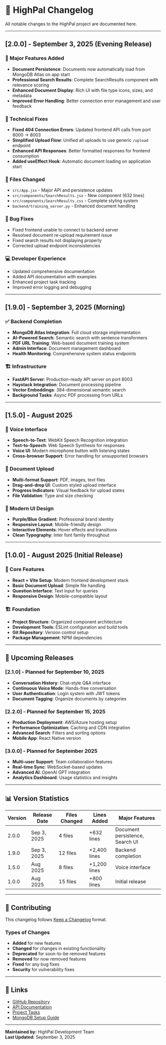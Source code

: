 # 📝 HighPal Changelog

All notable changes to the HighPal project are documented here.

---

## [2.0.0] - September 3, 2025 (Evening Release)

### 🎉 Major Features Added
- **Document Persistence**: Documents now automatically load from MongoDB Atlas on app start
- **Professional Search Results**: Complete SearchResults component with relevance scoring
- **Enhanced Document Display**: Rich UI with file type icons, sizes, and metadata
- **Improved Error Handling**: Better connection error management and user feedback

### 🔧 Technical Fixes  
- **Fixed 404 Connection Errors**: Updated frontend API calls from port 8000 → 8003
- **Simplified Upload Flow**: Unified all uploads to use generic `/upload` endpoint
- **Enhanced API Responses**: Better formatted responses for frontend consumption
- **Added useEffect Hook**: Automatic document loading on application start

### 📁 Files Changed
- `src/App.jsx` - Major API and persistence updates
- `src/components/SearchResults.jsx` - New component (632 lines)
- `src/components/SearchResults.css` - Complete styling system
- `backend/training_server.py` - Enhanced document handling

### 🐛 Bug Fixes
- Fixed frontend unable to connect to backend server
- Resolved document re-upload requirement issue  
- Fixed search results not displaying properly
- Corrected upload endpoint inconsistencies

### 💻 Developer Experience
- Updated comprehensive documentation
- Added API documentation with examples
- Enhanced project task tracking
- Improved error logging and debugging

---

## [1.9.0] - September 3, 2025 (Morning)

### ✅ Backend Completion
- **MongoDB Atlas Integration**: Full cloud storage implementation
- **AI-Powered Search**: Semantic search with sentence transformers
- **PDF URL Training**: Web-based document training system
- **Admin Interface**: Document management dashboard
- **Health Monitoring**: Comprehensive system status endpoints

### 🏗️ Infrastructure
- **FastAPI Server**: Production-ready API server on port 8003
- **Haystack Integration**: Document processing pipeline
- **Vector Embeddings**: 384-dimensional semantic search
- **Background Tasks**: Async PDF processing from URLs

---

## [1.5.0] - August 2025

### 🎤 Voice Interface
- **Speech-to-Text**: WebKit Speech Recognition integration
- **Text-to-Speech**: Web Speech Synthesis for responses
- **Voice UI**: Modern microphone button with listening states
- **Cross-browser Support**: Error handling for unsupported browsers

### 📄 Document Upload  
- **Multi-format Support**: PDF, images, text files
- **Drag-and-drop UI**: Custom styled upload interface
- **Progress Indicators**: Visual feedback for upload states
- **File Validation**: Type and size checking

### 🎨 Modern UI Design
- **Purple/Blue Gradient**: Professional brand identity  
- **Responsive Layout**: Mobile-friendly design
- **Interactive Elements**: Hover effects and transitions
- **Clean Typography**: Inter font family throughout

---

## [1.0.0] - August 2025 (Initial Release)

### 🚀 Core Features
- **React + Vite Setup**: Modern frontend development stack
- **Basic Document Upload**: Simple file handling
- **Question Interface**: Text input for queries
- **Responsive Design**: Mobile-compatible layout

### 🏗️ Foundation
- **Project Structure**: Organized component architecture
- **Development Tools**: ESLint configuration and build tools
- **Git Repository**: Version control setup
- **Package Management**: NPM dependencies

---

## 🔮 Upcoming Releases

### [2.1.0] - Planned for September 10, 2025
- **Conversation History**: Chat-style Q&A interface
- **Continuous Voice Mode**: Hands-free conversation
- **User Authentication**: Login system with JWT tokens
- **Document Tagging**: Organize documents by categories

### [2.2.0] - Planned for September 15, 2025  
- **Production Deployment**: AWS/Azure hosting setup
- **Performance Optimization**: Caching and CDN integration
- **Advanced Search**: Filters and sorting options
- **Mobile App**: React Native version

### [3.0.0] - Planned for September 2025
- **Multi-user Support**: Team collaboration features
- **Real-time Sync**: WebSocket-based updates
- **Advanced AI**: OpenAI GPT integration
- **Analytics Dashboard**: Usage statistics and insights

---

## 📊 Version Statistics

| Version | Release Date | Files Changed | Lines Added | Major Features |
|---------|-------------|---------------|-------------|----------------|
| 2.0.0 | Sep 3, 2025 | 4 files | +632 lines | Document persistence, Search UI |
| 1.9.0 | Sep 3, 2025 | 12 files | +2,400 lines | Backend completion |
| 1.5.0 | Aug 2025 | 8 files | +1,200 lines | Voice interface |
| 1.0.0 | Aug 2025 | 15 files | +800 lines | Initial release |

---

## 🤝 Contributing

This changelog follows [Keep a Changelog](https://keepachangelog.com/) format.

### Types of Changes
- **Added** for new features
- **Changed** for changes in existing functionality  
- **Deprecated** for soon-to-be removed features
- **Removed** for now removed features
- **Fixed** for any bug fixes
- **Security** for vulnerability fixes

---

## 🔗 Links

- [GitHub Repository](https://github.com/eddyutkarshteddy-lang/highpal)
- [API Documentation](API_DOCUMENTATION.md)
- [Project Tasks](PROJECT_TASKS_TRACKER.md)
- [MongoDB Setup Guide](backend/MONGODB_SETUP.md)

---

**Maintained by:** HighPal Development Team  
**Last Updated:** September 3, 2025
